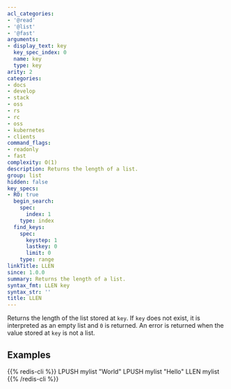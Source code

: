 ```yaml
---
acl_categories:
- '@read'
- '@list'
- '@fast'
arguments:
- display_text: key
  key_spec_index: 0
  name: key
  type: key
arity: 2
categories:
- docs
- develop
- stack
- oss
- rs
- rc
- oss
- kubernetes
- clients
command_flags:
- readonly
- fast
complexity: O(1)
description: Returns the length of a list.
group: list
hidden: false
key_specs:
- RO: true
  begin_search:
    spec:
      index: 1
    type: index
  find_keys:
    spec:
      keystep: 1
      lastkey: 0
      limit: 0
    type: range
linkTitle: LLEN
since: 1.0.0
summary: Returns the length of a list.
syntax_fmt: LLEN key
syntax_str: ''
title: LLEN
---
```

Returns the length of the list stored at `key`.
If `key` does not exist, it is interpreted as an empty list and `0` is returned.
An error is returned when the value stored at `key` is not a list.

## Examples

{{% redis-cli %}}
LPUSH mylist "World"
LPUSH mylist "Hello"
LLEN mylist
{{% /redis-cli %}}

